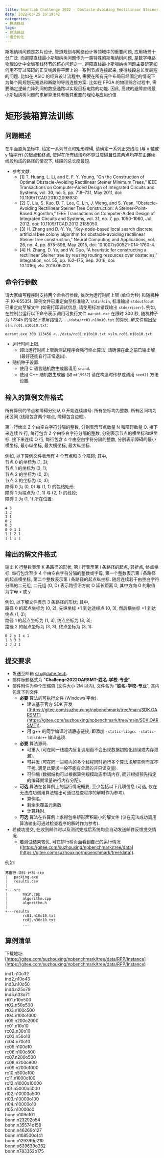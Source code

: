 ```yaml
---
title: SmartLab Challenge 2022 - Obstacle-Avoiding Rectilinear Steiner Minimum Tree
date: 2022-03-25 16:19:42
categories:
- 算法挑战
tags:
- 算法挑战
- 组合优化
---
```


斯坦纳树问题是芯片设计, 管道规划与网络设计等领域中的重要问题, 应用场景十分广泛.
而避障直线最小斯坦纳树问题作为一类特殊的斯坦纳树问题, 是数字电路物理设计中全局布线环节的核心问题之一.
避障直线最小斯坦纳树问题主要研究如何用不穿过障碍的正交线段将平面上的一系列节点连接起来, 使得线段总长度最短的问题.
比如在 ASIC 的经典设计流程中, 需要在所有元件布局已经固定的情况下为每个网规划无短路和断路的导线连接方案.
比如在 FPGA 的物理综合过程中, 需要确定逻辑门阵列间的数据通路以实现目标电路的功能.
因此, 高效的避障直线最小斯坦纳树问题的求解算法具有极其重要的理论与应用价值.



# 矩形装箱算法训练

## 问题概述

在平面直角坐标中, 给定一系列节点和矩形障碍, 请确定一系列正交线段 (与 x 轴或 y 轴平行) 的起点和终点, 使得在所有线段均不穿过障碍且任意两点均存在由连续线段构成的路径的情况下, 线段的总长度最短.

- 参考文献.
  - [1] T. Huang, L. Li, and E. F. Y. Young, “On the Construction of Optimal Obstacle-Avoiding Rectilinear Steiner Minimum Trees,” IEEE Transactions on Computer-Aided Design of Integrated Circuits and Systems, vol. 30, no. 5, pp. 718–731, May 2011, doi: 10.1109/TCAD.2010.2098930.
  - [2] C. Liu, S. Kuo, D. T. Lee, C. Lin, J. Weng, and S. Yuan, “Obstacle-Avoiding Rectilinear Steiner Tree Construction: A Steiner-Point-Based Algorithm,” IEEE Transactions on Computer-Aided Design of Integrated Circuits and Systems, vol. 31, no. 7, pp. 1050–1060, Jul. 2012, doi: 10.1109/TCAD.2012.2185050.
  - [3] H. Zhang and D.-Y. Ye, “Key-node-based local search discrete artificial bee colony algorithm for obstacle-avoiding rectilinear Steiner tree construction,” Neural Computing and Applications, vol. 26, no. 4, pp. 875–898, May 2015, doi: 10.1007/s00521-014-1760-4.
  - [4] H. Zhang, D. Ye, and W. Guo, “A heuristic for constructing a rectilinear Steiner tree by reusing routing resources over obstacles,” Integration, vol. 55, pp. 162–175, Sep. 2016, doi: 10.1016/j.vlsi.2016.06.001.



## 命令行参数

请大家编写程序时支持两个命令行参数, 依次为运行时间上限 (单位为秒) 和随机种子 (0-65535).
算例文件已重定向至标准输入 `stdin`/`cin`, 标准输出 `stdout`/`cout` 已重定向至解文件 (如需打印调试信息, 请使用标准错误输出 `stderr`/`cerr`).
例如, 在控制台运行以下命令表示调用可执行文件 `oarsmt.exe` 在限时 300 秒, 随机种子为 12345 的情况下求解路径为 `../data/rc01.n10o10.txt` 的算例, 解文件输出至 `sln.rc01.n10o10.txt`:
```
oarsmt.exe 300 123456 <../data/rc01.n10o10.txt >sln.rc01.n10o10.txt
```

- 运行时间上限.
  - 超出运行时间上限后测试程序会强行终止算法, 请确保在此之前已输出解 (最好还能自行正常退出).
- 随机种子设置.
  - 使用 C 语言随机数生成器请用 `srand`.
  - 使用 C++ 随机数生成器 (如 `mt19937`) 请在构造时传参或调用 `seed()` 方法设置.


## 输入的算例文件格式

所有算例的节点和障碍分别从 0 开始连续编号.
所有坐标均为整数, 所有区间均为闭区间 (线段包含两个端点, 障碍包含边框).

第一行给出 2 个由空白字符分隔的整数, 分别表示节点数量 N 和障碍数量 O.
接下来连续 N 行, 每行包含 2 个由空白字符分隔的整数, 分别表示节点的横坐标和纵坐标.
接下来连续 O 行, 每行包含 4 个由空白字符分隔的整数, 分别表示障碍的最小横坐标, 最小纵坐标, 最大横坐标, 最大纵坐标.

例如, 以下算例文件表示有 4 个节点和 3 个障碍; 其中,  
节点 0 的坐标为 (1, 3);  
节点 1 的坐标为 (3, 1);  
节点 2 的坐标为 (0, 2);  
节点 3 的坐标为 (0, 3);  
障碍 0 为 (0, 0) 与 (1, 1) 的包络矩形;  
障碍 1 为端点为 (1, 1) 与 (2, 1) 的线段;  
障碍 2 为 (1, 1) 所在位置:
```
4 3
1 3
3 1
0 2
0 3
0 0 1 1
1 1 2 1
1 1 1 1
```


## 输出的解文件格式

输出 K 行整数表示 K 条路径的形状, 第 i 行表示第 i 条路径的起点, 转折点, 终点坐标.
每行包含至少 4 个由空白字符分隔的整数或字母, 第一个整数表示第 i 条路径的起点横坐标, 第二个整数表示第 i 条路径的起点纵坐标.
随后连续若干由空白字符分隔的二元组, 二元组 (O, D) 表示路径沿方向 O 延长距离 D, 其中方向 O 的取值为字母 x 或 y.

例如, 以下解文件表示 3 条路径的形状; 其中,  
路径 0 的起点坐标为 (0, 2), 先纵坐标 +1 到达途经点 (0, 3), 然后横坐标 +1 到达终点 (1, 3);  
路径 1 的起点坐标为 (1, 3), 终点坐标为 (3, 3);  
路径 2 的起点坐标为 (3, 3), 终点坐标为 (3, 1):
```
0 2 y 1 x 1
1 3 3 3
3 3 3 1

```


## 提交要求

- 发送至邮箱 [szx@duhe.tech](mailto:szx@duhe.tech).
- 邮件标题格式为 "**Challenge2022OARSMT-姓名-学校-专业**".
- 邮件附件为单个压缩包 (文件大小 2M 以内), 文件名为 "**姓名-学校-专业**", 其内包含下列文件.
  - **必要** 算法的可执行文件 (Windows 平台).
    - 建议基于官方 SDK 开发 ([https://gitee.com/suzhouxing/npbenchmark/tree/main/SDK.OARSMT](https://gitee.com/suzhouxing/npbenchmark/tree/main/SDK.OARSMT)).
    - 用 g++ 的同学编译时请静态链接, 即添加 `-static-libgcc -static-libstdc++` 编译选项.
  - **必要** 算法源码.
    - 可重入 (可在同一线程内反复调用而不会出现数据初始化错误或内存泄漏).
    - 可并发 (可在同一进程内的多个线程同时运行多个算法求解实例而互不干扰, 满足此要求一般不能有全局的非只读变量).
    - 可伸缩 (数据结构可以根据算例规模动态申请内存, 而非根据预先指定的编译期常量进行内存分配).
  - **可选** 算法在各算例上的运行情况概要, 至少包括以下几项信息 (可选, 仅在无法成功调用算法输出可通过检查程序的解时作为参考).
    - 算例名.
    - 剩余未覆盖元素数.
    - 计算耗时.
  - **可选** 算法在各算例上求得包络矩形面积最小的解文件 (仅在无法成功调用算法输出可通过检查程序的解时作为参考).
- 若成功提交, 在收到邮件时以及测试完成后系统均会自动发送邮件反馈提交情况.
  - 若测试结果较优, 可在排行榜页面看到自己的运行情况 ([https://gitee.com/suzhouxing/npbenchmark/tree/data](https://gitee.com/suzhouxing/npbenchmark/tree/data)).

例如:
```
苏宙行-华科-计科.zip
|   packing.exe
|   results.csv
|
+---src
|       main.cpp
|       algorithm.cpp
|       algorithm.h
|
+---results
        rc01.n10o10.txt
        rc02.n30o10.txt
        ...
```


## 算例清单

下载地址: [https://gitee.com/suzhouxing/npbenchmark/tree/data/RPP/Instance](https://gitee.com/suzhouxing/npbenchmark/tree/data/RPP/Instance)

ind1.n10o32  
ind2.n10o43  
ind3.n10o50  
ind4.n25o79  
ind5.n33o71  
rt01.n10o500  
rt02.n50o500  
rt03.n100o500  
rt04.n100o1000  
rt05.n200o2000  
rc01.n10o10  
rc02.n30o10  
rc03.n50o10  
rc04.n70o10  
rc05.n100o10  
rc06.n100o500  
rc07.n200o500  
rc08.n200o800  
rc09.n200o1000  
rc10.n500o100  
rc11.n1000o100  
rc12.n1000o10000  
rl01.n5000o5000  
rl02.n10000o500  
rl03.n10000o100  
rl04.n10000o10  
rl05.n10000o0  
bonn.n109o101  
bonn.n23292o54  
bonn.n35574o158  
bonn.n46269o127  
bonn.n108500o141  
bonn.n129399o210  
bonn.n639639o382  
bonn.n783352o175  
